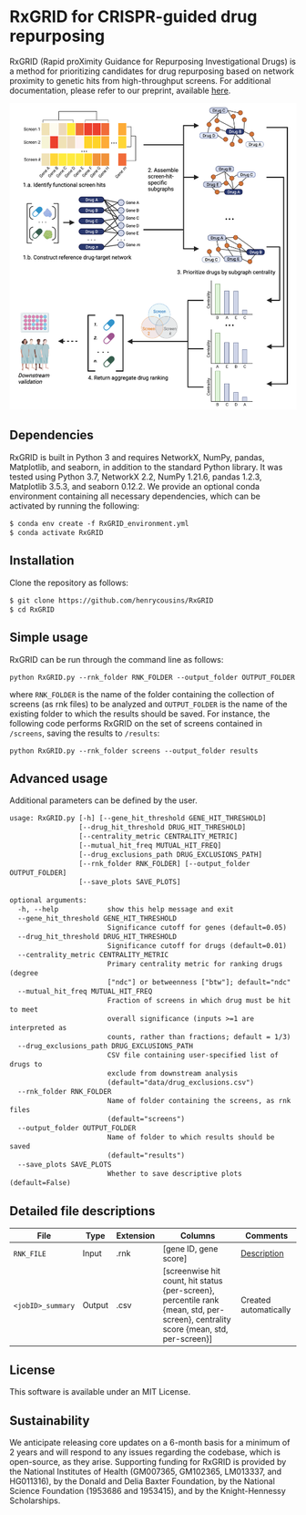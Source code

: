 # RxGRID for CRISPR-guided drug repurposing

RxGRID (Rapid proXimity Guidance for Repurposing Investigational Drugs) is a method for prioritizing candidates for drug repurposing based on network proximity to genetic hits from high-throughput screens. For additional documentation, please refer to our preprint, available [here](https://www.medrxiv.org/content/10.1101/2022.07.02.22277181v1.full). 

![Alt text](graphical_overview.png?raw=true "RxGRID Overview")

## Dependencies
RxGRID is built in Python 3 and requires NetworkX, NumPy, pandas, Matplotlib, and seaborn, in addition to the standard Python library. It was tested using Python 3.7, NetworkX 2.2, NumPy 1.21.6, pandas 1.2.3, Matplotlib 3.5.3, and seaborn 0.12.2. We provide an optional conda environment containing all necessary dependencies, which can be activated by running the following:
```
$ conda env create -f RxGRID_environment.yml
$ conda activate RxGRID
```

## Installation

Clone the repository as follows:

```
$ git clone https://github.com/henrycousins/RxGRID
$ cd RxGRID
```

## Simple usage

RxGRID can be run through the command line as follows:

```
python RxGRID.py --rnk_folder RNK_FOLDER --output_folder OUTPUT_FOLDER
```
where ```RNK_FOLDER``` is the name of the folder containing the collection of screens (as rnk files) to be analyzed and ```OUTPUT_FOLDER``` is the name of the existing folder to which the results should be saved. For instance, the following code performs RxGRID on the set of screens contained in ```/screens```, saving the results to ```/results```:

<!-- the path to the .rnk file containing the gene list, ```GMT_FILE``` is the path to the .gmt file containing the gene sets, and ```OUTPUT_FOLDER``` is name of the directory where results should be stored. (Please note that ```OUTPUT_FOLDER``` is created automatically.) For instance, the following code performs GSPA on the GSE4183 gene list using KEGG pathway gene sets, saving the results to ```/outputs```: -->

```
python RxGRID.py --rnk_folder screens --output_folder results
```

## Advanced usage

Additional parameters can be defined by the user.
```
usage: RxGRID.py [-h] [--gene_hit_threshold GENE_HIT_THRESHOLD]
                 [--drug_hit_threshold DRUG_HIT_THRESHOLD]
                 [--centrality_metric CENTRALITY_METRIC]
                 [--mutual_hit_freq MUTUAL_HIT_FREQ]
                 [--drug_exclusions_path DRUG_EXCLUSIONS_PATH]
                 [--rnk_folder RNK_FOLDER] [--output_folder OUTPUT_FOLDER]
                 [--save_plots SAVE_PLOTS]

optional arguments:
  -h, --help            show this help message and exit
  --gene_hit_threshold GENE_HIT_THRESHOLD
                        Significance cutoff for genes (default=0.05)
  --drug_hit_threshold DRUG_HIT_THRESHOLD
                        Significance cutoff for drugs (default=0.01)
  --centrality_metric CENTRALITY_METRIC
                        Primary centrality metric for ranking drugs (degree
                        ["ndc"] or betweenness ["btw"]; default="ndc"
  --mutual_hit_freq MUTUAL_HIT_FREQ
                        Fraction of screens in which drug must be hit to meet
                        overall significance (inputs >=1 are interpreted as
                        counts, rather than fractions; default = 1/3)
  --drug_exclusions_path DRUG_EXCLUSIONS_PATH
                        CSV file containing user-specified list of drugs to
                        exclude from downstream analysis
                        (default="data/drug_exclusions.csv")
  --rnk_folder RNK_FOLDER
                        Name of folder containing the screens, as rnk files
                        (default="screens")
  --output_folder OUTPUT_FOLDER
                        Name of folder to which results should be saved
                        (default="results")
  --save_plots SAVE_PLOTS
                        Whether to save descriptive plots (default=False)
```


## Detailed file descriptions

File | Type | Extension | Columns | Comments
--- | --- | --- | --- | ---
```RNK_FILE``` | Input | .rnk | [gene ID, gene score] | [Description](https://software.broadinstitute.org/cancer/software/gsea/wiki/index.php/Data_formats#RNK:_Ranked_list_file_format_.28.2A.rnk.29)
```<jobID>_summary``` | Output | .csv | [screenwise hit count, hit status {per-screen}, percentile rank {mean, std, per-screen}, centrality score {mean, std, per-screen}] | Created automatically
<!-- 

```
.
└── gspa
    ├── LICENSE           # LICENSE
    ├── README.md         # README
    ├── embeddings        # contains gene embeddings and IDs as pickled arrays
    ├── environments      # optional dependency environments
    ├── functions.py      # helper functions
    ├── gene_sets         # contains example gene sets
    ├── gspa.py           # main
    ├── outputs           # example directory for results
    ├── overview.png      # overview graphic
    ├── rnk_files         # contains example rnk files
    └── data              # supplementary data
        ├── ppi           # related to ppi network and embeddings
        ├── sarscov2      # related to sars-cov-2 screens
        └── set_matching  # related to comparing similar gene sets
``` -->

## License

This software is available under an MIT License.

## Sustainability

We anticipate releasing core updates on a 6-month basis for a minimum of 2 years and will respond to any issues regarding the codebase, which is open-source, as they arise. Supporting funding for RxGRID is provided by the National Institutes of Health (GM007365, GM102365, LM013337, and HG011316), by the Donald and Delia Baxter Foundation, by the National Science Foundation (1953686 and 1953415), and by the Knight-Hennessy Scholarships.